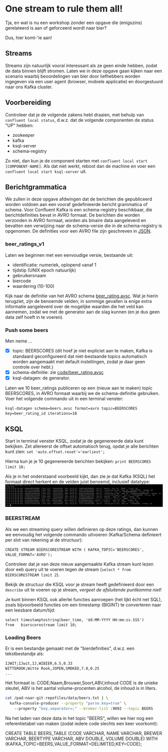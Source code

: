 # One stream to rule them all!
Tja, en wat is nu een workshop zonder een opgave die (enigszins) gerelateerd is aan of geforceerd wordt naar bier?

Dus, hier komt-'ie aan!

## Streams
Streams zijn natuurlijk vooral interessant als ze geen einde hebben, zodat de data binnen blijft stromen. Laten we in deze opgave gaan kijken naar een scenario waarbij beoordelingen van bier door liefhebbers worden ingegeven via een user agent (browser, mobiele applicatie) en doorgestuurd naar ons Kafka cluster.

## Voorbereiding
Controleer dat je de volgende zakens hebt draaien, met behulp van `confluent local status`, d.w.z. dat de volgende componenten de status "UP" hebben:
- zookeeper
- kafka
- ksql-server
- schema-registry

Zo niet, dan kun je de component starten met `confluent local start [COMPONENT-NAME]`. Als dat niet werkt, reboot dan de machine en voer een `confluent local start ksql-server` uit.

## Berichtgrammatica
We zullen in deze opgave afdwingen dat de berichten die gepubliceerd worden voldoen aan een vooraf gedefinieerde bericht grammatica of schema. Voor Confluent Kafka is een schema-registry beschikbaar, die berichtdefinities bevat in AVRO formaat. De berichten die worden verzonden in AVRO formaat, worden als binaire data aangeleverd en bevatten een verwijzing naar de schema-versie die in de schema-registry is opgenomen. De definities voor een AVRO file zijn geschreven in [JSON](https://avro.apache.org/docs/1.8.1/spec.html).

### beer_ratings_v1
Laten we beginnen met een eenvoudige versie, bestaande uit:
- identificatie: numeriek, oplopend vanaf 1
- tijdstip (UNIX epoch natuurlijk)
- gebruikersnaam
- biercode
- waardering (10-100)

Kijk naar de definitie van het AVRO schema [beer_rating.avsc](../code/beer_rating.avsc). Wat je hierin terugziet, zijn de benoemde velden; in sommige gevallen is enige extra informatie aangeleverd over de mogelijke waarden die het veld kan aannemen, zodat we met de generator aan de slag kunnen (en je dus geen data zelf hoeft in te voeren).

### Push some beers
Men neme ...
- [x] topic: BEERSCORES (dit hoef je niet expliciet aan te maken, Kafka is standaard geconfigureerd dat niet-bestaande topics automatisch worden aangemaakt met default instellingen, zodat je daar geen controle over hebt.)
- [x] schema-definitie: zie [code/beer_rating.avsc](../code/beer_rating.avsc)
- [x] ksql-datagen: de generator.

Laten we 10 beer_ratings publiceren op een (nieuw aan te maken) topic 	BEERSCORES, in AVRO formaat waarbij we de schema-definitie gebruiken. Voer het volgende commando uit in een terminal venster:

```
ksql-datagen schema=beers.avsc format=avro topic=BEERSCORES key=beer_rating_id iterations=10
```
## KSQL
Start in terminal venster KSQL, zodat je de gegenereerde data kunt bekijken. Zet allereerst de offset automatisch terug, opdat je alle berichten kunt zien: `set 'auto.offset.reset'='earliest';`

Hierna kun je je 10 gegenereerde berichten bekijken:
`print BEERSCORES limit 10;`

Als je in het onderstaand voorbeeld kijkt, dan zie je dat Kafka (KSQL) het formaat direct herkent en de velden juist benoemd, inclusief datatype:
![BEERSCORES](../assets/BEERSCORES.png)

### BEERSTREAM
Als we een streaming query willen definieren op deze ratings, dan kunnen we eenvoudig het volgende commando uitvoeren (Kafka/Schema definieert per slot van rekening al de structuur):
```
CREATE STREAM BIERSCORESTREAM WITH ( KAFKA_TOPIC='BEERSCORES', VALUE_FORMAT='AVRO');
```
Controleer dat je van deze nieuw aangemaakte Kafka stream kunt lezen door eeb query uit te voeren tegen de stream (`select * from BIERSCORESTREAM limit 2`).

Bekijk de structuur die KSQL voor je stream heeft gedefinieerd door een `describe` uit te voeren op je stream, _vergeet de afsluitende puntkomma niet_!

Je kunt binnen KSQL ook allerlei functies aanroepen (het lijkt écht net SQL), zoals bijvoorbeeld functies om een timestamp (BIGINT) te converteren naar een leesbare datum/tijd:
```
select timestamptostring(beer_time, 'dd-MM-YYYY HH:mm:ss.SSS')
from   bierscorestream limit 10;
```

### Loading Beers
Er is een bestandje gemaakt met de "bierdefinities", d.w.z. een tekstbestandje als:
```csv
IJWIT;IJwit,IJ,WIBIER,6.5,0.33
WITTEROOK;Witte Rook,JOPEN,SMOKED,7.0,0.25
...
```
Het formaat is:
CODE;Naam,Brouwer,Soort,ABV,inhoud
CODE is de unieke sleutel, ABV is het aantal volume-procenten alcohol, de inhoud is in liters.

```bash
cat /pad-naar-git-repofiles/data/beers.txt | \
  kafka-console-producer --property "parse.key=true" \ 
    --property "key.separator=;" --broker-list :9092 --topic BEERS
```

Na het laden van deze data in het topic "BEERS", willen we hier nog een referentietabel van maken (zodat iedere code slechts een keer voorkomt):

CREATE TABLE BEERS_TABLE (CODE VARCHAR, NAME VARCHAR, BREWER VARCHAR, BEERTYPE VARCHAR, ABV DOUBLE, VOLUME DOUBLE) WITH (KAFKA_TOPIC=BEERS,VALUE_FORMAT=DELIMITED,KEY=CODE);
